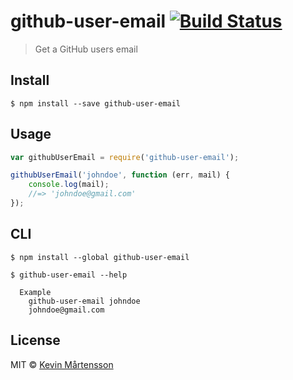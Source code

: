 # github-user-email [![Build Status](https://travis-ci.org/kevva/github-user-email.svg?branch=master)](https://travis-ci.org/kevva/github-user-email)

> Get a GitHub users email


## Install

```
$ npm install --save github-user-email
```


## Usage

```js
var githubUserEmail = require('github-user-email');

githubUserEmail('johndoe', function (err, mail) {
	console.log(mail);
	//=> 'johndoe@gmail.com'
});
```


## CLI

```
$ npm install --global github-user-email
```

```
$ github-user-email --help

  Example
    github-user-email johndoe
    johndoe@gmail.com
```


## License

MIT © [Kevin Mårtensson](https://github.com/kevva)
